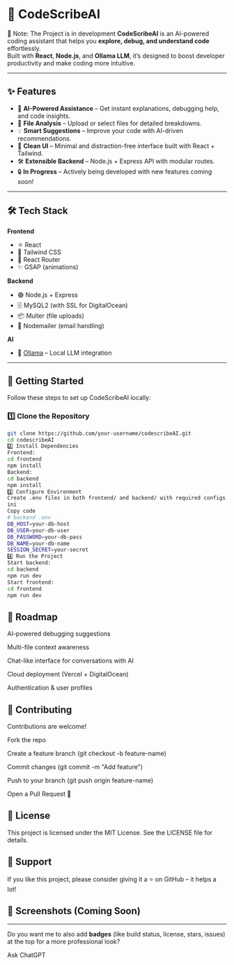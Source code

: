 # 🚀 CodeScribeAI

🚧 Note: The Project is in development
**CodeScribeAI** is an AI-powered coding assistant that helps you **explore, debug, and understand code** effortlessly.  
Built with **React**, **Node.js**, and **Ollama LLM**, it’s designed to boost developer productivity and make coding more intuitive.  

---

## ✨ Features

- 🤖 **AI-Powered Assistance** – Get instant explanations, debugging help, and code insights.  
- 📂 **File Analysis** – Upload or select files for detailed breakdowns.  
- 💡 **Smart Suggestions** – Improve your code with AI-driven recommendations.  
- 🎨 **Clean UI** – Minimal and distraction-free interface built with React + Tailwind.  
- 🛠️ **Extensible Backend** – Node.js + Express API with modular routes.  
- 🔒 **In Progress** – Actively being developed with new features coming soon!  

---

## 🛠️ Tech Stack

**Frontend**  
- ⚛️ React  
- 🎨 Tailwind CSS  
- 🔄 React Router  
- ✨ GSAP (animations)  

**Backend**  
- 🟢 Node.js + Express  
- 🗄️ MySQL2 (with SSL for DigitalOcean)  
- 📦 Multer (file uploads)  
- 📧 Nodemailer (email handling)  

**AI**  
- 🧠 [Ollama](https://ollama.ai) – Local LLM integration  

---

## 🚀 Getting Started

Follow these steps to set up CodeScribeAI locally:

### 1️⃣ Clone the Repository
```bash
git clone https://github.com/your-username/codescribeAI.git
cd codescribeAI
2️⃣ Install Dependencies
Frontend:
cd frontend
npm install
Backend:
cd backend
npm install
3️⃣ Configure Environment
Create .env files in both frontend/ and backend/ with required configs:
ini
Copy code
# backend .env
DB_HOST=your-db-host
DB_USER=your-db-user
DB_PASSWORD=your-db-pass
DB_NAME=your-db-name
SESSION_SECRET=your-secret
4️⃣ Run the Project
Start backend:
cd backend
npm run dev
Start frontend:
cd frontend
npm run dev

```
## 📌 Roadmap
 AI-powered debugging suggestions

 Multi-file context awareness

 Chat-like interface for conversations with AI

 Cloud deployment (Vercel + DigitalOcean)

 Authentication & user profiles

## 🤝 Contributing
Contributions are welcome!

Fork the repo

Create a feature branch (git checkout -b feature-name)

Commit changes (git commit -m "Add feature")

Push to your branch (git push origin feature-name)

Open a Pull Request 🎉

## 📜 License
This project is licensed under the MIT License.
See the LICENSE file for details.

## 🌟 Support
If you like this project, please consider giving it a ⭐ on GitHub – it helps a lot!

## 📸 Screenshots (Coming Soon)

---

Do you want me to also add **badges** (like build status, license, stars, issues) at the top for a more professional look?







Ask ChatGPT
